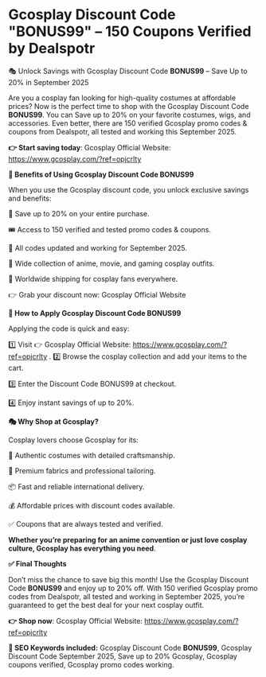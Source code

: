 # Gcosplay Discount Code "BONUS99" – 150 Coupons Verified by Dealspotr


🎭 Unlock Savings with Gcosplay Discount Code **BONUS99** – Save Up to 20% in September 2025

Are you a cosplay fan looking for high-quality costumes at affordable prices? Now is the perfect time to shop with the Gcosplay Discount Code **BONUS99**. You can Save up to 20% on your favorite costumes, wigs, and accessories. Even better, there are 150 verified Gcosplay promo codes & coupons from Dealspotr, all tested and working this September 2025.

**👉 Start saving today**: Gcosplay Official Website: https://www.gcosplay.com/?ref=opjcrlty

**🌟 Benefits of Using Gcosplay Discount Code BONUS99**

When you use the Gcosplay discount code, you unlock exclusive savings and benefits:

💸 Save up to 20% on your entire purchase.

🎟️ Access to 150 verified and tested promo codes & coupons.

📅 All codes updated and working for September 2025.

👗 Wide collection of anime, movie, and gaming cosplay outfits.

🚚 Worldwide shipping for cosplay fans everywhere.

👉 Grab your discount now: Gcosplay Official Website

**🛒 How to Apply Gcosplay Discount Code BONUS99**

Applying the code is quick and easy:

1️⃣ Visit 👉 Gcosplay Official Website: https://www.gcosplay.com/?ref=opjcrlty
.
2️⃣ Browse the cosplay collection and add your items to the cart.

3️⃣ Enter the Discount Code BONUS99 at checkout.

4️⃣ Enjoy instant savings of up to 20%.

**🎭 Why Shop at Gcosplay?**

Cosplay lovers choose Gcosplay for its:

🌟 Authentic costumes with detailed craftsmanship.

🧵 Premium fabrics and professional tailoring.

📦 Fast and reliable international delivery.

💰 Affordable prices with discount codes available.

✅ Coupons that are always tested and verified.

**Whether you’re preparing for an anime convention or just love cosplay culture, Gcosplay has everything you need**.

**✅ Final Thoughts**

Don’t miss the chance to save big this month! Use the Gcosplay Discount Code **BONUS99** and enjoy up to 20% off. With 150 verified Gcosplay promo codes from Dealspotr, all tested and working in September 2025, you’re guaranteed to get the best deal for your next cosplay outfit.

**👉 Shop now**: Gcosplay Official Website: https://www.gcosplay.com/?ref=opjcrlty

**🔑 SEO Keywords included:** Gcosplay Discount Code **BONUS99**, Gcosplay Discount Code September 2025, Save up to 20% Gcosplay, Gcosplay coupons verified, Gcosplay promo codes working.
